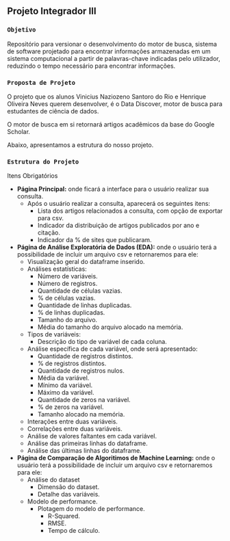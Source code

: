 ## Projeto Integrador III

### `Objetivo`
Repositório para versionar o desenvolvimento do motor de busca, sistema de software projetado para encontrar informações armazenadas em um sistema computacional a partir de palavras-chave indicadas pelo utilizador, reduzindo o tempo necessário para encontrar informações.

### `Proposta de Projeto`
O projeto que os alunos Vinicius Naziozeno Santoro do Rio e Henrique Oliveira Neves querem desenvolver, é o Data Discover, motor de busca para estudantes de ciência de dados.

O motor de busca em si retornará artigos acadêmicos da base do Google Scholar.

Abaixo, apresentamos a estrutura do nosso projeto.

### `Estrutura do Projeto`

Itens Obrigatórios

- **Página Principal:** onde ficará a interface para o usuário realizar sua consulta.
  - Após o usuário realizar a consulta, aparecerá os seguintes itens:
    - Lista dos artigos relacionados a consulta, com opção de exportar para csv.
    - Indicador da distribuição de artigos publicados por ano e citação.
    - Indicador da % de sites que publicaram.
- **Página de Análise Exploratória de Dados (EDA):** onde o usuário terá a possibilidade de incluir um arquivo csv e retornaremos para ele:
  - Visualização geral do dataframe inserido.
  - Análises estatísticas:
    - Número de variáveis.
    - Número de registros.
    - Quantidade de células vazias.
    - % de células vazias.
    - Quantidade de linhas duplicadas.
    - % de linhas duplicadas.
    - Tamanho do arquivo.
    - Média do tamanho do arquivo alocado na memória.
  - Tipos de variáveis:
    - Descrição do tipo de variável de cada coluna.
  - Análise específica de cada variável, onde será apresentado:
    - Quantidade de registros distintos.
    - % de registros distintos.
    - Quantidade de registros nulos.
    - Média da variável.
    - Mínimo da variável.
    - Máximo da variável.
    - Quantidade de zeros na variável.
    - % de zeros na variável.
    - Tamanho alocado na memória.
  - Interações entre duas variáveis.
  - Correlações entre duas variáveis.
  - Análise de valores faltantes em cada variável.
  - Análise das primeiras linhas do dataframe.
  - Análise das últimas linhas do dataframe.
- **Página de Comparação de Algoritimos de Machine Learning:** onde o usuário terá a possibilidade de incluir um arquivo csv e retornaremos para ele:
  - Análise do dataset
    - Dimensão do dataset.
    - Detalhe das variáveis.
  - Modelo de performance.
    - Plotagem do modelo de performance.
      - R-Squared.
      - RMSE.
      - Tempo de cálculo.
